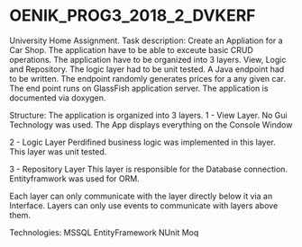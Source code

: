# OENIK_PROG3_2018_2_DVKERF

University Home Assignment. 
Task description: 
	Create an Appliation for a Car Shop. The application have to be able to exceute basic CRUD operations.
	The application have to be organized into 3 layers. View, Logic and Repository.
	The logic layer had to be unit tested.
	A Java endpoint had to be written. The endpoint randomly generates prices for a any given car. 
	The end point runs on GlassFish application server. 
	The application is documented via doxygen. 

Structure:
The application is organized into 3 layers. 
1 - View Layer.
	No Gui Technology was used.
	The App displays everything on the Console Window

2 - Logic Layer
	Perdifined business logic was implemented in this layer. 
	This layer was unit tested.
	
3 - Repository Layer
	This layer is responsible for the Database connection.
	Entityframwork was used for ORM.
	
Each layer can only communicate with the layer directly below it via an Interface.
Layers can only use events to communicate with layers above them.

Technologies: 
MSSQL
EntityFramework
NUnit
Moq

	

	
